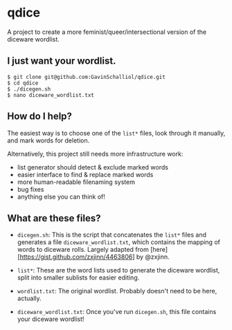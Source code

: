 # qdice
A project to create a more feminist/queer/intersectional version of the diceware wordlist.

## I just want your wordlist.
```
$ git clone git@github.com:GavinSchalliol/qdice.git
$ cd qdice
$ ./dicegen.sh
$ nano diceware_wordlist.txt
```

## How do I help?
The easiest way is to choose one of the `list*` files, look through it manually, and mark words for deletion.

Alternatively, this project still needs more infrastructure work:
* list generator should detect & exclude marked words
* easier interface to find & replace marked words
* more human-readable filenaming system
* bug fixes
* anything else you can think of!

## What are these files?
* `dicegen.sh`: This is the script that concatenates the `list*` files and generates a file `diceware_wordlist.txt`, which contains the mapping of words to diceware rolls. Largely adapted from [here][https://gist.github.com/zxjinn/4463806] by @zxjinn.

* `list*`: These are the word lists used to generate the diceware wordlist, split into smaller sublists for easier editing.

* `wordlist.txt`: The original wordlist. Probably doesn't need to be here, actually.

* `diceware_wordlist.txt`: Once you've run `dicegen.sh`, this file contains your diceware wordlist!
